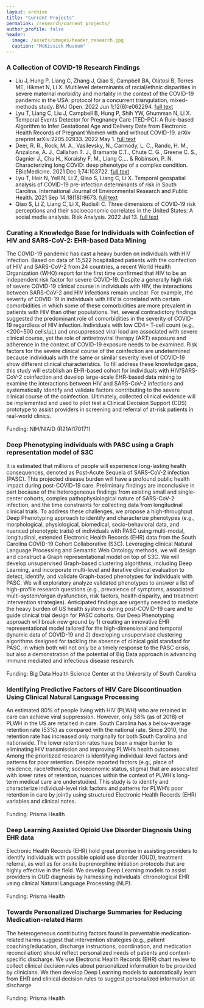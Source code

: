 ```yaml
---
layout: archive
title: "Current Projects"
permalink: /research/current_projects/
author_profile: false
header:
  image: /assets/images/header_research.jpg
  caption: "McKissick Museum"
---
```


### A Collection of COVID-19 Research Findings
- Liu J, Hung P, Liang C, Zhang J, Qiao S, Campbell BA, Olatosi B, Torres ME, Hikmet N, Li X. Multilevel determinants of racial/ethnic disparities in severe maternal morbidity and mortality in the context of the COVID-19 pandemic in the USA: protocol for a concurrent triangulation, mixed-methods study. BMJ Open. 2022 Jun 1;12(6):e062294. [full text](https://bmjopen.bmj.com/content/12/6/e062294)
- Lyu T, Liang C, Liu J, Campbell B, Hung P, Shih YW, Ghumman N, Li X. Temporal Events Detector for Pregnancy Care (TED-PC): A Rule-based Algorithm to Infer Gestational Age and Delivery Date from Electronic Health Records of Pregnant Women with and without COVID-19. arXiv preprint arXiv:2205.02933. 2022 May 1. [full text](https://arxiv.org/abs/2205.02933)
- Deer, R. R., Rock, M. A., Vasilevsky, N., Carmody, L. C., Rando, H. M., Anzalone, A. J., Callahan T. J., Bramante C.T., Chute C. G., Greene C. S., Gagnier J., Chu H., Koraishy F. M., Liang C.... & Robinson, P. N. Characterizing long COVID: deep phenotype of a complex condition. EBioMedicine. 2021 Dec 1;74:103722. [full text](https://www.sciencedirect.com/science/article/pii/S2352396421005168)
- Lyu T, Hair N, Yell N, Li Z, Qiao S, Liang C, Li X. Temporal geospatial analysis of COVID-19 pre-infection determinants of risk in South Carolina. International Journal of Environmental Research and Public Health. 2021 Sep 14;18(18):9673. [full text](https://www.mdpi.com/1660-4601/18/18/9673)
- Qiao S, Li Z, Liang C, Li X, Rudisill C. Three dimensions of COVID‐19 risk perceptions and their socioeconomic correlates in the United States: A social media analysis. Risk Analysis. 2022 Jul 13. [full text](https://onlinelibrary.wiley.com/doi/full/10.1111/risa.13993)


### Curating a Knowledge Base for Individuals with Coinfection of HIV and SARS-CoV-2: EHR-based Data Mining
The COVID-19 pandemic has cast a heavy burden on individuals with HIV infection. Based on data of 15,522 hospitalized patients with the coinfection of HIV and SARS-CoV-2 from 24 countries, a recent World Health Organization (WHO) report for the first time confirmed that HIV to be an independent risk factor for severe COVID-19. Despite a generally high risk of severe COVID-19 clinical course in individuals with HIV, the interactions between SARS-CoV-2 and HIV infections remain unclear. For example, the severity of COVID-19 in individuals with HIV is correlated with certain comorbidities in which some of these comorbidities are more prevalent in patients with HIV than other populations. Yet, several contradictory findings suggested the predominant role of comorbidities in the severity of COVID-19 regardless of HIV infection. Individuals with low CD4+ T-cell count (e.g., <200~500 cells/µL) and unsuppressed viral load are associated with severe clinical course, yet the role of antiretroviral therapy (ART) exposure and adherence in the context of COVID-19 exposure needs to be examined. Risk factors for the severe clinical course of the coinfection are undetermined because individuals with the same or similar severity level of COVID-19 show different clinical characteristics. To fill address these knowledge gaps, this study will establish an EHR-based cohort for individuals with HIV/SARS- CoV-2 coinfection and develop large-scale EHR-based data mining to examine the interactions between HIV and SARS-CoV-2 infections and systematically identify and validate factors contributing to the severe clinical course of the coinfection. Ultimately, collected clinical evidence will be implemented and used to pilot test a Clinical Decision Support (CDS) prototype to assist providers in screening and referral of at-risk patients in real-world clinics.
<br/>
<br/>
Funding: NIH/NIAID (R21AI170171)


### Deep Phenotyping individuals with PASC using a Graph representation model of S3C
It is estimated that millions of people will experience long-lasting health consequences, denoted as Post-Acute Sequela of SARS-CoV-2 infection (PASC). This projected disease burden will have a profound public health impact during post-COVID-19 care. Preliminary findings are inconclusive in part because of the heterogeneous findings from existing small and single-center cohorts, complex pathophysiological nature of SARS-CoV-2 infection, and the time constraints for collecting data from longitudinal clinical trials. To address these challenges, we propose a high-throughput Deep Phenotyping approach to identify and characterize phenotypes (e.g., morphological, physiological, biomedical, socio-behavioral data, and nuanced phenotypic traits) of individuals with PASC using multi-modal, longitudinal, extended Electronic Health Records (EHR) data from the South Carolina COVID-19 Cohort Collaborative (S3C). Leveraging clinical Natural Language Processing and Semantic Web Ontology methods, we will design and construct a Graph representational model on top of S3C. We will develop unsupervised Graph-based clustering algorithms, including Deep Learning, and incorporate multi-level and iterative clinical evaluation to detect, identify, and validate Graph-based phenotypes for individuals with PASC. We will exploratory analyze validated phenotypes to answer a list of high-profile research questions (e.g., prevalence of symptoms, associated multi-system/organ dysfunction, risk factors, health disparity, and treatment intervention strategies). Anticipated findings are urgently needed to mediate the heavy burden of US health systems during post-COVID-19 care and to guide clinical trial design for PASC cohorts. Our Deep Phenotyping approach will break new ground by 1) creating an innovative EHR representational model tailored for the high-dimensional and temporal dynamic data of COVID-19 and 2) developing unsupervised clustering algorithms designed for tackling the absence of clinical gold standard for PASC, in which both will not only be a timely response to the PASC crisis, but also a demonstration of the potential of Big Data approach in advancing immune mediated and infectious disease research.
<br/>
<br/>
Funding: Big Data Health Science Center at the University of South Carolina


### Identifying Predictive Factors of HIV Care Discontinuation Using Clinical Natural Language Processing
An estimated 80% of people living with HIV (PLWH) who are retained in care can achieve viral suppression. However, only 58% (as of 2018) of PLWH in the US are retained in care. South Carolina has a below-average retention rate (53%) as compared with the national rate. Since 2010, the retention rate has increased only marginally for both South Carolina and nationwide. The lower retention rates have been a major barrier to eliminating HIV transmission and improving PLWH’s health outcomes. Among the prioritized research is identifying individual-level factors and patterns for poor retention. Despite reported factors (e.g., place of residence, race/ethnicity, socioeconomic status, stigma) that are associated with lower rates of retention, nuances within the context of PLWH’s long-term medical care are understudied. This study is to identify and characterize individual-level risk factors and patterns for PLWH’s poor retention in care by jointly using structured Electronic Health Records (EHR) variables and clinical notes. 
<br/>
<br/>
Funding: Prisma Health


### Deep Learning Assisted Opioid Use Disorder Diagnosis Using EHR data
Electronic Health Records (EHR) hold great promise in assisting providers to identify individuals with possible opioid use disorder (OUD), treatment referral, as well as for onsite buprenorphine initiation protocols that are highly effective in the field. We develop Deep Learning models to assist providers in OUD diagnosis by harnessing individuals’ chronological EHR using clinical Natural Language Processing (NLP). 
<br/>
<br/>
Funding: Prisma Health


### Towards Personalized Discharge Summaries for Reducing Medication-related Harm
The heterogeneous contributing factors found in preventable medication-related harms suggest that intervention strategies (e.g., patient coaching/education, discharge instructions, coordination, and medication reconciliation) should reflect personalized needs of patients and context-specific discharge. We use Electronic Health Records (EHR) chart review to collect clinical decision rules about personalized information to be provided by clinicians. We then develop Deep Learning models to automatically learn from EHR and clinical decision rules to suggest personalized information at discharge. 
<br/>
<br/>
Funding: Prisma Health
